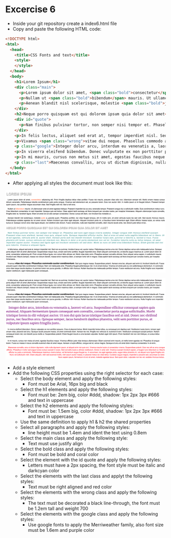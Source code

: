 # Excercise 6

* Inside your git repository create a index6.html file
* Copy and paste the following HTML code:

```html
<!DOCTYPE html>
<html>
  <head>
    <title>CSS Fonts and text</title>
    <style>
    </style>
  </head>
  <body>
    <h1>Lorem Ipsum</h1>
    <div class="main">
      <p>Lorem ipsum dolor sit amet, <span class="bold">consectetur</span> adipiscing elit. Proin fringilla dapibus tellus vitae porttitor. Fusce nisi mauris, posuere vitae odio non, bibendum semper elit. Morbi ornare massa cursus dictum venenatis. Pellentesque lobortis condimentum justo porta congue. Vivamus sed elementum est, ac posuere lorem. Duis non auctor nibh. In mattis ipsum ut mi feugiat dictum. Praesent tempor quam ipsum, nec porttitor magna accumsan vitae. Sed fringilla velit nisi. Sed ut elit eros.</p>
      <p>Nullam ut <span class="bold">bibendum</span> mauris. Ut ullamcorper ante sit amet egestas tristique. Praesent imperdiet dui ac arcu venenatis tempor. Praesent congue dui a sollicitudin mattis. Duis condimentum metus nunc. Cras bibendum consectetur mi sed imperdiet. Quisque quis est lectus. Class aptent taciti sociosqu ad litora torquent per conubia nostra, per inceptos himenaeos. Aliquam ullamcorper turpis convallis, fringilla dolor at, hendrerit ligula. Etiam sit amet orci at odio semper consectetur. Donec cursus elit diam, non tincidunt leo molestie ut..</p>
      <p>Aenean blandit nisl scelerisque, molestie <span class="bold">justo</span> a, gravida quam. Phasellus porttitor, dui vitae feugiat tempus, elit mi mollis sem, sit amet vehicula turpis leo sed velit. Sed iaculis rhoncus mauris. Pellentesque sodales egestas dui sit amet rutrum. Nullam tincidunt quis diam eget aliquam. Aliquam tincidunt porta mi, ut faucibus lorem fermentum eget. Etiam efficitur massa turpis, ac varius nulla luctus at. Quisque rutrum eros vitae ligula aliquet, non eleifend odio dictum. Fusce venenatis, nulla sed imperdiet convallis, diam mauris iaculis ante, nec dictum justo tellus id dui..</p>
    </div>
    <h2>Neque porro quisquam est qui dolorem ipsum quia dolor sit amet</h2>
    <div id="quote">
      <p>Nam finibus pulvinar tortor, non semper nisi tempor et. Phasellus sed nunc eget neque viverra sodales. Integer congue nibh rhoncus eleifend suscipit. Praesent vitae nunc eleifend, laoreet risus quis, aliquet nulla. Quisque imperdiet efficitur mollis. Sed ut eros sit amet nulla sagittis bibendum vel in libero. Ut id est egestas, vehicula ante id, auctor diam. Aenean porta sem nec blandit tincidunt. Curabitur turpis sem, pulvinar a lobortis a, laoreet a risus. Fusce pharetra elit lorem, cursus vehicula est interdum non. Mauris in dolor a mi porta elementum non vel mi. Curabitur lobortis nulla eu tellus tempus, sit amet imperdiet sapien auctor. Vivamus sed ligula eget est tincidunt venenatis vel sed dolor. Morbi ac nunc sit amet eros bibendum finibus. Etiam gravida sed nisi quis lobortis. Vivamus a aliquam ligula..</p>
    </div>
    <p>In felis lectus, aliquet sed erat at, tempor imperdiet nisl. Sed non ex pulvinar, tincidunt lacus vel, auctor metus. Pellentesque lacinia urna nisl. Donec dapibus varius odio malesuada luctus. Quisque porta aliquet nibh sit amet ullamcorper. Suspendisse neque risus, ornare sed tortor porttitor, feugiat imperdiet eros. Etiam aliquam commodo leo, at lobortis augue maximus at. Lorem ipsum dolor sit amet, consectetur adipiscing elit. Proin ornare finibus ligula, non rutrum felis ultrices vel. Morbi vitae dolor enim. Phasellus semper convallis ultricies. Nunc aliquet varius sapien, in sollicitudin mauris tincidunt sed. Mauris semper, massa non dictum blandit, massa tortor maximus diam, ut semper tortor elit in magna. Class aptent taciti sociosqu ad litora torquent per conubia nostra, per inceptos himenaeos..</p>
    <p>Vivamus <span class="wrong">vitae dui neque. Phasellus commodo auctor condimentum</span>. Sed quis magna massa. Suspendisse potenti. Aenean eros leo, aliquam sed enim id, tincidunt lobortis elit. Fusce posuere quam vitae felis condimentum tristique. Nam vel malesuada ante. Phasellus feugiat pellentesque nisl. In at ornare lectus. Vivamus sit amet justo eu orci pellentesque elementum. In commodo urna vitae neque iaculis dapibus. In pulvinar lorem non purus gravida, in efficitur nibh rhoncus. Nullam faucibus leo malesuada porttitor tempor. Fusce vestibulum est arcu. Nulla fringilla nunc imperdiet sapien vestibulum, eget malesuada quam consequat..</p>
    <p class="google">Integer dolor arcu, interdum eu venenatis a, laoreet vel arcu. Suspendisse efficitur consequat sapien quis euismod. Aliquam fermentum ipsum consequat sem convallis, consectetur porta augue sollicitudin. Morbi tristique lorem in elit volutpat auctor. Ut non dui quis lacus tristique faucibus sed at nisl. Donec nec eleifend purus, nec faucibus arcu. Quisque semper, lacus hendrerit dapibus pharetra, velit sem porttitor purus, et vulputate ipsum sapien fringilla justo..</p>
    <p>In viverra eleifend bibendum. Donec vulputate ex non porttitor posuere. Cras et placerat lectus. Morbi imperdiet lectus tellus, eu consequat orci dapibus sed. Vestibulum turpis lorem, tempor eget ornare vitae, placerat sed arcu. Quisque iaculis posuere massa, sit amet commodo diam. Aenean leo nisi, fringilla nec vehicula id, euismod id sem. Vestibulum consequat suscipit pretium. Nullam consequat lorem nisl, non blandit purus mollis ut. Suspendisse potenti. Etiam feugiat mauris a urna laoreet vulputate. Nullam eget nibh ipsum. Proin hendrerit nisi non nisl tristique, ut cursus tellus euismod..</p>
    <p>In mi mauris, cursus non metus sit amet, egestas faucibus neque. Vivamus efficitur justo vitae tempus ullamcorper. Etiam euismod enim mauris, at mollis lorem egestas vel. Phasellus id congue lorem. Fusce ac massa in lacus convallis euismod vitae sit amet neque. Aenean a turpis efficitur, congue est et, varius magna. Quisque et arcu sit amet dolor maximus consectetur in at enim..</p>
    <p class="last">Maecenas convallis, arcu ut dictum dignissim, nulla nulla dignissim ipsum, et aliquet enim nisi quis orci. Vivamus iaculis turpis ut consectetur viverra. Suspendisse potenti. Duis nec elit ac arcu congue efficitur. Phasellus in tortor sed augue luctus cursus suscipit in turpis. Sed convallis turpis a ultrices vestibulum. Donec in ante velit. Vivamus suscipit tincidunt sapien, a feugiat nunc bibendum ut. Mauris efficitur eu justo a commodo. Pellentesque maximus viverra lectus, vel fermentum augue feugiat eu. In accumsan, leo eget egestas porta, augue tellus pharetra mi, vel aliquet nunc ligula fringilla orci. Nunc vel sollicitudin nibh. Etiam aliquam, nibh sed euismod mollis, nibh ipsum auctor massa, in placerat metus dui vitae tellus. Curabitur augue magna, imperdiet a posuere sed, accumsan ac dolor. Nunc sapien ipsum, fermentum id orci sit amet, molestie egestas lacus. Sed quam dolor, vulputate non leo vel, sodales rhoncus lectus..</p>
  </body>
</html>
```

* After applying all styles the document must look like this:

![Ex 6](./results/ex_6.png)

![Ex 6](./results/ex_6b.png)

* Add a style element
* Add the following CSS properties using the right selector for each case:
  * Select the body element and apply the following styles:
      * Font must be Arial, 16px big and black
  * Select the h1 elements and apply the following styles:
    * Font must be: 2em big, color #ddd, shadow: 1px 2px 3px #666 and text in uppercase
  * Select the h2 elements and apply the following styles:
    * Font must be: 1.5em big, color #ddd, shadow: 1px 2px 3px #666 and text in uppercase
  * Use the same definition to apply h1 & h2 the shared properties
  * Select all paragraphs and apply the following styles:
    * line height must be 1.4em and ident the text using 0.8em
  * Select the main class and apply the following style:
    * Text must use justify align
  * Select the bold class and apply the following styles:
    * Font must be bold and coral color
  * Select the element with the id quote and apply the following styles:
    * Letters must have a 2px spacing, the font style must be italic and darkcyan color
  * Select the elements with the last class and applyt the following styles:
    * Text must be right aligned and red color
  * Select the elements with the wrong class and apply the following styles:
    * The text must be decorated a black line-through, the font must be 1.2em tall and weight 700
  * Select the elements with the google class and apply the following styles:
    * Use google fonts to apply the Merriweather family, also font size must be 1.6em and purple color
